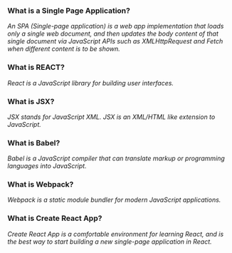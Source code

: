 ### What is a Single Page Application?
*An SPA (Single-page application) is a web app implementation that loads only a single web document, and then updates the body content of that single document via JavaScript APIs such as XMLHttpRequest and Fetch when different content is to be shown.*

### What is REACT?
*React is a JavaScript library for building user interfaces.*


### What is JSX?
*JSX stands for JavaScript XML.
JSX is an XML/HTML like extension to JavaScript.*


### What is Babel?
*Babel is a JavaScript compiler that can translate markup or programming languages into JavaScript.*


### What is Webpack?
*Webpack is a static module bundler for modern JavaScript applications.*


### What is Create React App? 
*Create React App is a comfortable environment for learning React, and is the best way to start building a new single-page application in React.*
